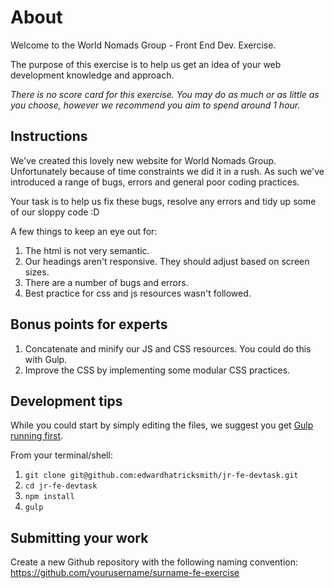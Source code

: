 About
=====

Welcome to the World Nomads Group - Front End Dev. Exercise.

The purpose of this exercise is to help us get an idea of your web development knowledge and approach.

_There is no score card for this exercise. You may do as much or as little as you choose, however we recommend you aim to spend around *1 hour*._

## Instructions

We've created this lovely new website for World Nomads Group. Unfortunately because of time constraints we did it in a rush. As such we've introduced a range of bugs, errors and general poor coding practices.

Your task is to help us fix these bugs, resolve any errors and tidy up some of our sloppy code :D

A few things to keep an eye out for:

1. The html is not very semantic.
2. Our headings aren't responsive. They should adjust based on screen sizes.
3. There are a number of bugs and errors.
4. Best practice for css and js resources wasn't followed.

## Bonus points for experts

1. Concatenate and minify our JS and CSS resources. You could do this with Gulp.
2. Improve the CSS by implementing some modular CSS practices.

## Development tips

While you could start by simply editing the files, we suggest you get [Gulp running first](https://gulpjs.com/).

From your terminal/shell:

1. `git clone git@github.com:edwardhatricksmith/jr-fe-devtask.git`
2. `cd jr-fe-devtask`
3. `npm install`
4. `gulp`

## Submitting your work

Create a new Github repository with the following naming convention: https://github.com/yourusername/surname-fe-exercise